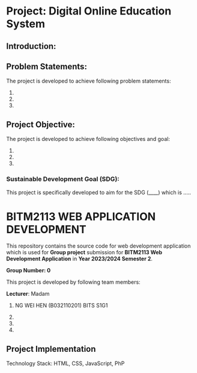 # Project: Digital Online Education System


## Introduction:



## Problem Statements:

The project is developed to achieve following problem statements:

1. 

2. 

3. 



## Project Objective:

The project is developed to achieve following objectives and goal:

1. 

2. 

3. 




### Sustainable Development Goal (SDG):

This project is specifically developed to aim for the SDG (____) which is .....



# BITM2113 WEB APPLICATION DEVELOPMENT

This repository contains the source code for web development application
which is used for **Group project** submission for **BITM2113 Web Development Application** in **Year 2023/2024 Semester 2**.

**Group Number: 0**

This project is developed by following team members:

**Lecturer**: Madam 

1. NG WEI HEN (B032110201) BITS S1G1

2. 

3. 

4. 



## Project Implementation

Technology Stack: HTML, CSS, JavaScript, PhP







